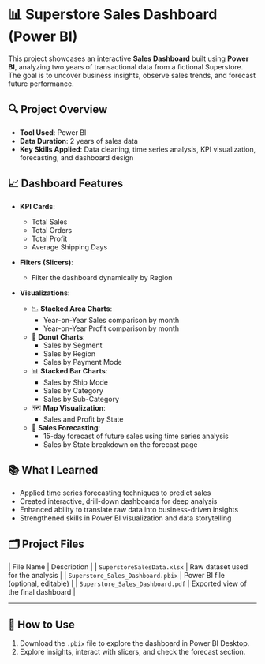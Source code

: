 # 📊 Superstore Sales Dashboard (Power BI)

This project showcases an interactive **Sales Dashboard** built using **Power BI**, analyzing two years of transactional data from a fictional Superstore. The goal is to uncover business insights, observe sales trends, and forecast future performance.


## 🔍 Project Overview

- **Tool Used**: Power BI
- **Data Duration**: 2 years of sales data
- **Key Skills Applied**: Data cleaning, time series analysis, KPI visualization, forecasting, and dashboard design

## 📈 Dashboard Features

- **KPI Cards**: 
  - Total Sales
  - Total Orders
  - Total Profit
  - Average Shipping Days

- **Filters (Slicers)**:
  - Filter the dashboard dynamically by Region

- **Visualizations**:
  - 📉 **Stacked Area Charts**: 
    - Year-on-Year Sales comparison by month
    - Year-on-Year Profit comparison by month
  - 🍩 **Donut Charts**: 
    - Sales by Segment
    - Sales by Region
    - Sales by Payment Mode
  - 📊 **Stacked Bar Charts**:
    - Sales by Ship Mode
    - Sales by Category
    - Sales by Sub-Category
  - 🗺️ **Map Visualization**:
    - Sales and Profit by State
  - 🔮 **Sales Forecasting**:
    - 15-day forecast of future sales using time series analysis
    - Sales by State breakdown on the forecast page

## 📚 What I Learned

- Applied time series forecasting techniques to predict sales
- Created interactive, drill-down dashboards for deep analysis
- Enhanced ability to translate raw data into business-driven insights
- Strengthened skills in Power BI visualization and data storytelling

## 🗂️ Project Files

| File Name | Description |
| `SuperstoreSalesData.xlsx` | Raw dataset used for the analysis |
| `Superstore_Sales_Dashboard.pbix` | Power BI file (optional, editable) |
| `Superstore_Sales_Dashboard.pdf` | Exported view of the final dashboard |

---

## 🚀 How to Use
1. Download the `.pbix` file to explore the dashboard in Power BI Desktop.
2. Explore insights, interact with slicers, and check the forecast section.

